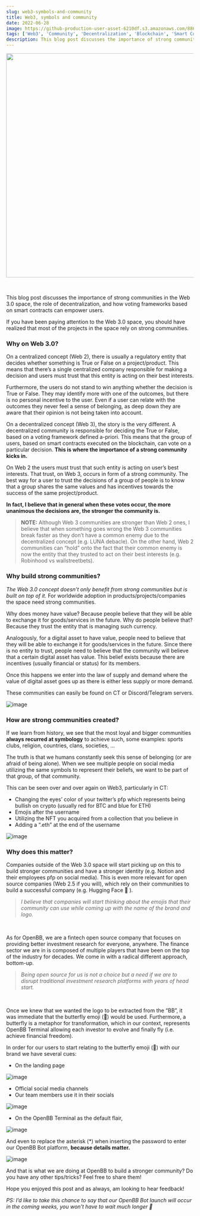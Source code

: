 ```yaml
---
slug: web3-symbols-and-community
title: Web3, symbols and community
date: 2022-06-28
image: https://github-production-user-asset-6210df.s3.amazonaws.com/88618738/280499534-10b469e9-60ba-4458-b5b9-853cbffa5680.png
tags: ['Web3', 'Community', 'Decentralization', 'Blockchain', 'Smart Contracts']
description: This blog post discusses the importance of strong communities in the Web 3.0 space, the role of decentralization, and how voting frameworks based on smart contracts can empower users.
---
```


<p align="center">
    <img width="600" src="https://github-production-user-asset-6210df.s3.amazonaws.com/88618738/280499534-10b469e9-60ba-4458-b5b9-853cbffa5680.png"/>
</p>

<br />

This blog post discusses the importance of strong communities in the Web 3.0 space, the role of decentralization, and how voting frameworks based on smart contracts can empower users.

<!-- truncate -->

<div style={{borderTop: '1px solid #0088CC', margin: '1.5em 0'}} />

If you have been paying attention to the Web 3.0 space, you should have realized that most of the projects in the space rely on strong communities.

### Why on Web 3.0?

On a centralized concept (Web 2), there is usually a regulatory entity that decides whether something is True or False on a project/product. This means that there’s a single centralized company responsible for making a decision and users must trust that this entity is acting on their best interests.

Furthermore, the users do not stand to win anything whether the decision is True or False. They may identify more with one of the outcomes, but there is no personal incentive to the user. Even if a user can relate with the outcomes they never feel a sense of belonging, as deep down they are aware that their opinion is not being taken into account.

On a decentralized concept (Web 3), the story is the very different. A decentralized community is responsible for deciding the True or False, based on a voting framework defined a-priori. This means that the group of users, based on smart contracts executed on the blockchain, can vote on a particular decision. **This is where the importance of a strong community kicks in.**

On Web 2 the users must trust that such entity is acting on user’s best interests. That trust, on Web 3, occurs in form of a strong community. The best way for a user to trust the decisions of a group of people is to know that a group shares the same values and has incentives towards the success of the same project/product.

**In fact, I believe that in general when these votes occur, the more unanimous the decisions are, the stronger the community is.**

> **NOTE:** Although Web 3 communities are stronger than Web 2 ones, I believe that when something goes wrong the Web 3 communities break faster as they don’t have a common enemy due to the decentralized concept (e.g. LUNA debacle). On the other hand, Web 2 communities can “hold” onto the fact that their common enemy is now the entity that they trusted to act on their best interests (e.g. Robinhood vs wallstreetbets).

### Why build strong communities?

_The Web 3.0 concept doesn’t only benefit from strong communities but is built on top of it._ For worldwide adoption in products/projects/companies the space need strong communities.

Why does money have value? Because people believe that they will be able to exchange it for goods/services in the future. Why do people believe that? Because they trust the entity that is managing such currency.

Analogously, for a digital asset to have value, people need to believe that they will be able to exchange it for goods/services in the future. Since there is no entity to trust, people need to believe that the community will believe that a certain digital asset has value. This belief exists because there are incentives (usually financial or status) for its members.

Once this happens we enter into the law of supply and demand where the value of digital asset goes up as there is either less supply or more demand.

These communities can easily be found on CT or Discord/Telegram servers.

![image](https://github.com/Meg1211/my-website/assets/88618738/10b469e9-60ba-4458-b5b9-853cbffa5680)

### How are strong communities created?

If we learn from history, we see that the most loyal and bigger communities **always recurred at symbology** to achieve such, some examples: sports clubs, religion, countries, clans, societies, …

The truth is that we humans constantly seek this sense of belonging (or are afraid of being alone). When we see multiple people on social media utilizing the same symbols to represent their beliefs, we want to be part of that group, of that community.

This can be seen over and over again on Web3, particularly in CT:

- Changing the eyes’ color of your twitter’s pfp which represents being bullish on crypto (usually red for BTC and blue for ETH)
- Emojis after the username
- Utilizing the NFT you acquired from a collection that you believe in
- Adding a “.eth” at the end of the username

![image](https://github.com/Meg1211/my-website/assets/88618738/360569e7-4168-40ac-add3-096000691e87)

### Why does this matter?

Companies outside of the Web 3.0 space will start picking up on this to build stronger communities and have a stronger identity (e.g. Notion and their employees pfp on social media). This is even more relevant for open source companies (Web 2.5 if you will), which rely on their communities to build a successful company (e.g. Hugging Face 🤗 ).

> _I believe that companies will start thinking about the emojis that their community can use while coming up with the name of the brand and logo._

<br />

As for OpenBB, we are a fintech open source company that focuses on providing better investment research for everyone, anywhere. The finance sector we are in is composed of multiple players that have been on the top of the industry for decades. We come in with a radical different approach, bottom-up.

> _Being open source for us is not a choice but a need if we are to disrupt traditional investment research platforms with years of head start._

<br />

Once we knew that we wanted the logo to be extracted from the “BB”, it was immediate that the butterfly emoji (🦋) would be used. Furthermore, a butterfly is a metaphor for transformation, which in our context, represents OpenBB Terminal allowing each investor to evolve and finally fly (i.e. achieve financial freedom).

In order for our users to start relating to the butterfly emoji (🦋) with our brand we have several cues:

- On the landing page

![image](https://github.com/Meg1211/my-website/assets/88618738/d491e338-8570-4a86-a8a6-48ac95264121)

- Official social media channels
- Our team members use it in their socials

![image](https://github.com/Meg1211/my-website/assets/88618738/cbfca912-0c96-40f5-b8f6-3c1e9645ee82)

- On the OpenBB Terminal as the default flair,

![image](https://github.com/Meg1211/my-website/assets/88618738/7d8dcf03-c340-4b35-8255-920b75daac71)

And even to replace the asterisk (*) when inserting the password to enter our OpenBB Bot platform, **because details matter.**

![image](https://github.com/Meg1211/my-website/assets/88618738/b6088f2a-5ec2-42f8-adef-e4dcf1e6e812)

And that is what we are doing at OpenBB to build a stronger community? Do you have any other tips/tricks? Feel free to share them!

Hope you enjoyed this post and as always, am looking to hear feedback!

_PS: I’d like to take this chance to say that our OpenBB Bot launch will occur in the coming weeks, you won’t have to wait much longer 🦋_
